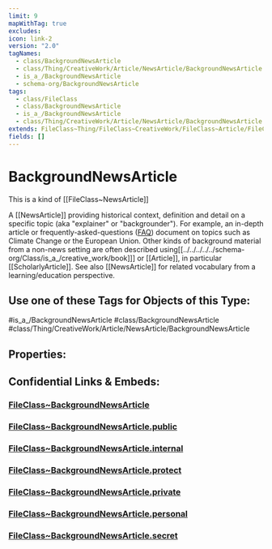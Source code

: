 ```yaml
---
limit: 9
mapWithTag: true
excludes: 
icon: link-2
version: "2.0"
tagNames:
  - class/BackgroundNewsArticle
  - class/Thing/CreativeWork/Article/NewsArticle/BackgroundNewsArticle
  - is_a_/BackgroundNewsArticle
  - schema-org/BackgroundNewsArticle
tags:
  - class/FileClass
  - class/BackgroundNewsArticle
  - is_a_/BackgroundNewsArticle
  - class/Thing/CreativeWork/Article/NewsArticle/BackgroundNewsArticle
extends: FileClass~Thing/FileClass~CreativeWork/FileClass~Article/FileClass~NewsArticle
fields: []
---
```


# BackgroundNewsArticle
This is a kind of [[FileClass~NewsArticle]]

A [[NewsArticle]] providing historical context, definition and detail on a specific topic (aka "explainer" or "backgrounder"). For example, an in-depth article or frequently-asked-questions ([FAQ](https://en.wikipedia.org/wiki/FAQ)) document on topics such as Climate Change or the European Union. Other kinds of background material from a non-news setting are often described using[[../../../../../schema-org/Class/is_a_/creative_work/book]]] or [[Article]], in particular [[ScholarlyArticle]]. See also [[NewsArticle]] for related vocabulary from a learning/education perspective.


## Use one of these Tags for Objects of this Type:

#is_a_/BackgroundNewsArticle
#class/BackgroundNewsArticle
#class/Thing/CreativeWork/Article/NewsArticle/BackgroundNewsArticle

## Properties:


## Confidential Links & Embeds: 

### [FileClass~BackgroundNewsArticle](/_Standards/fileClass/FileClass~Thing/FileClass~CreativeWork/FileClass~Article/FileClass~NewsArticle/FileClass~BackgroundNewsArticle.md) 

### [FileClass~BackgroundNewsArticle.public](/_public/fileClass/FileClass~Thing/FileClass~CreativeWork/FileClass~Article/FileClass~NewsArticle/FileClass~BackgroundNewsArticle.public.md) 

### [FileClass~BackgroundNewsArticle.internal](/_internal/fileClass/FileClass~Thing/FileClass~CreativeWork/FileClass~Article/FileClass~NewsArticle/FileClass~BackgroundNewsArticle.internal.md) 

### [FileClass~BackgroundNewsArticle.protect](/_protect/fileClass/FileClass~Thing/FileClass~CreativeWork/FileClass~Article/FileClass~NewsArticle/FileClass~BackgroundNewsArticle.protect.md) 

### [FileClass~BackgroundNewsArticle.private](/_private/fileClass/FileClass~Thing/FileClass~CreativeWork/FileClass~Article/FileClass~NewsArticle/FileClass~BackgroundNewsArticle.private.md) 

### [FileClass~BackgroundNewsArticle.personal](/_personal/fileClass/FileClass~Thing/FileClass~CreativeWork/FileClass~Article/FileClass~NewsArticle/FileClass~BackgroundNewsArticle.personal.md) 

### [FileClass~BackgroundNewsArticle.secret](/_secret/fileClass/FileClass~Thing/FileClass~CreativeWork/FileClass~Article/FileClass~NewsArticle/FileClass~BackgroundNewsArticle.secret.md)

